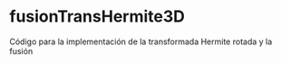 # fusionTransHermite3D
Código para la implementación de la transformada Hermite rotada y la fusión 
